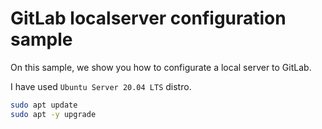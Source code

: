 # GitLab localserver configuration sample

On this sample, we show you how to configurate a local server to GitLab.

I have used `Ubuntu Server 20.04 LTS` distro.

```sh
sudo apt update
sudo apt -y upgrade


```
